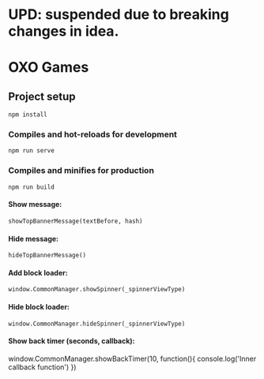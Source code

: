 # UPD: suspended due to breaking changes in idea.

# OXO Games

## Project setup
```
npm install
```

### Compiles and hot-reloads for development
```
npm run serve
```

### Compiles and minifies for production
```
npm run build
```

#### Show message:
```
showTopBannerMessage(textBefore, hash)
```

#### Hide message:
```
hideTopBannerMessage()
```

#### Add block loader:
```
window.CommonManager.showSpinner(_spinnerViewType)
```

#### Hide block loader:
```
window.CommonManager.hideSpinner(_spinnerViewType)
```

#### Show back timer (seconds, callback):
window.CommonManager.showBackTimer(10, function(){
   console.log('Inner callback function')
})
